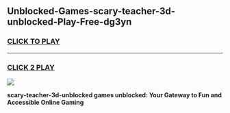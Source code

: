 
## Unblocked-Games-scary-teacher-3d-unblocked-Play-Free-dg3yn
<h3>
<a href="https://premium76.site?title=scary-teacher-3d-unblocked&ref=23A">CLICK TO PLAY</a></h3>
<hr>

<h3>
<a href="https://premium76.site?title=scary-teacher-3d-unblocked&ref=23A">CLICK 2 PLAY</a>
  
</h3>

<a href="https://premium76.site?title=scary-teacher-3d-unblocked&ref=23A"><img src="https://clearcache.store/games.png"></a>


**scary-teacher-3d-unblocked games unblocked: Your Gateway to Fun and Accessible Online Gaming**
